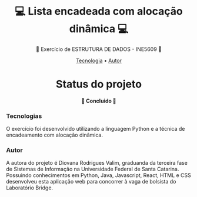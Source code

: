 <h1 align="center">💻 Lista encadeada com alocação dinâmica 💻 </h1>
<p align="center">🚀 Exercício de ESTRUTURA DE DADOS - INE5609 🚀</p>
<p align="center">
 <a href="#tecnologias">Tecnologia</a> • 
 <a href="#autor">Autor</a>
</p>

<h1 align="center"> 
  Status do projeto
</h1>
<h4 align="center"> 🚀 Concluido 🚀 </h4>

### Tecnologias

O exercício foi desenvolvido utilizando a linguagem Python e a técnica de encadeamento com alocação dinâmica.

### Autor

A autora do projeto é Diovana Rodrigues Valim, graduanda da terceira fase de Sistemas de Informação na Universidade Federal de Santa Catarina. Possuindo conhecimentos em Python, Java, Javascript, React, HTML e CSS desenvolveu esta aplicação web para concorrer à vaga de bolsista do Laboratório Bridge.
